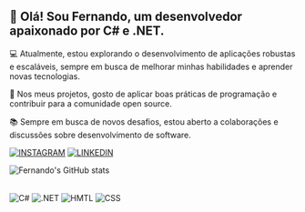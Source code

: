 ## 👋 Olá! Sou Fernando, um desenvolvedor apaixonado por C# e .NET.

💻 Atualmente, estou explorando o desenvolvimento de aplicações robustas e escaláveis, sempre em busca de melhorar minhas habilidades e aprender novas tecnologias.

🚀 Nos meus projetos, gosto de aplicar boas práticas de programação e contribuir para a comunidade open source.

📚 Sempre em busca de novos desafios, estou aberto a colaborações e discussões sobre desenvolvimento de software.

[![INSTAGRAM](https://img.shields.io/badge/Instagram-E4405F?style=for-the-badge&logo=instagram&logoColor=white)](https://www.instagram.com/fernandojorge10/)
[![LINKEDIN](https://img.shields.io/badge/LinkedIn-0077B5?style=for-the-badge&logo=linkedin&logoColor=white)](https://www.linkedin.com/in/fernando-jorge-98598220b/)

![Fernando's GitHub stats](https://github-readme-stats.vercel.app/api?username=FJdevdev&show_icons=true&theme=tokyonight)
<div style="display: inline-block;"><br>
        <img align="center" src="https://img.shields.io/badge/C%23-239120?style=for-the-badge&logo=c-sharp&logoColor=white" alt="C#">
        <img align="center" src="https://img.shields.io/badge/.NET-5C2D91?style=for-the-badge&logo=.net&logoColor=white" alt=".NET">
        <img align="center" src="https://img.shields.io/badge/HTML5-E34F26?style=for-the-badge&logo=html5&logoColor=white" alt="HMTL">
        <img align="center" src="https://img.shields.io/badge/CSS3-1572B6?style=for-the-badge&logo=css3&logoColor=white" alt="CSS">
    </div>
